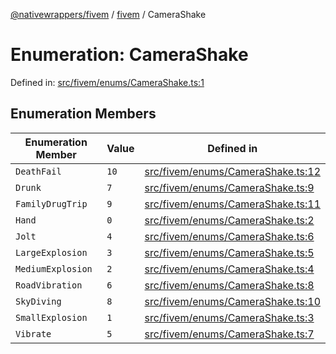 [@nativewrappers/fivem](../../README.md) / [fivem](../README.md) / CameraShake

# Enumeration: CameraShake

Defined in: [src/fivem/enums/CameraShake.ts:1](https://github.com/nativewrappers/nativewrappers/blob/bed19baaeaf131ae08126ef8189b9b3d2beb3a28/src/fivem/enums/CameraShake.ts#L1)

## Enumeration Members

| Enumeration Member | Value | Defined in |
| ------ | ------ | ------ |
| <a id="deathfail"></a> `DeathFail` | `10` | [src/fivem/enums/CameraShake.ts:12](https://github.com/nativewrappers/nativewrappers/blob/bed19baaeaf131ae08126ef8189b9b3d2beb3a28/src/fivem/enums/CameraShake.ts#L12) |
| <a id="drunk"></a> `Drunk` | `7` | [src/fivem/enums/CameraShake.ts:9](https://github.com/nativewrappers/nativewrappers/blob/bed19baaeaf131ae08126ef8189b9b3d2beb3a28/src/fivem/enums/CameraShake.ts#L9) |
| <a id="familydrugtrip"></a> `FamilyDrugTrip` | `9` | [src/fivem/enums/CameraShake.ts:11](https://github.com/nativewrappers/nativewrappers/blob/bed19baaeaf131ae08126ef8189b9b3d2beb3a28/src/fivem/enums/CameraShake.ts#L11) |
| <a id="hand"></a> `Hand` | `0` | [src/fivem/enums/CameraShake.ts:2](https://github.com/nativewrappers/nativewrappers/blob/bed19baaeaf131ae08126ef8189b9b3d2beb3a28/src/fivem/enums/CameraShake.ts#L2) |
| <a id="jolt"></a> `Jolt` | `4` | [src/fivem/enums/CameraShake.ts:6](https://github.com/nativewrappers/nativewrappers/blob/bed19baaeaf131ae08126ef8189b9b3d2beb3a28/src/fivem/enums/CameraShake.ts#L6) |
| <a id="largeexplosion"></a> `LargeExplosion` | `3` | [src/fivem/enums/CameraShake.ts:5](https://github.com/nativewrappers/nativewrappers/blob/bed19baaeaf131ae08126ef8189b9b3d2beb3a28/src/fivem/enums/CameraShake.ts#L5) |
| <a id="mediumexplosion"></a> `MediumExplosion` | `2` | [src/fivem/enums/CameraShake.ts:4](https://github.com/nativewrappers/nativewrappers/blob/bed19baaeaf131ae08126ef8189b9b3d2beb3a28/src/fivem/enums/CameraShake.ts#L4) |
| <a id="roadvibration"></a> `RoadVibration` | `6` | [src/fivem/enums/CameraShake.ts:8](https://github.com/nativewrappers/nativewrappers/blob/bed19baaeaf131ae08126ef8189b9b3d2beb3a28/src/fivem/enums/CameraShake.ts#L8) |
| <a id="skydiving"></a> `SkyDiving` | `8` | [src/fivem/enums/CameraShake.ts:10](https://github.com/nativewrappers/nativewrappers/blob/bed19baaeaf131ae08126ef8189b9b3d2beb3a28/src/fivem/enums/CameraShake.ts#L10) |
| <a id="smallexplosion"></a> `SmallExplosion` | `1` | [src/fivem/enums/CameraShake.ts:3](https://github.com/nativewrappers/nativewrappers/blob/bed19baaeaf131ae08126ef8189b9b3d2beb3a28/src/fivem/enums/CameraShake.ts#L3) |
| <a id="vibrate"></a> `Vibrate` | `5` | [src/fivem/enums/CameraShake.ts:7](https://github.com/nativewrappers/nativewrappers/blob/bed19baaeaf131ae08126ef8189b9b3d2beb3a28/src/fivem/enums/CameraShake.ts#L7) |
